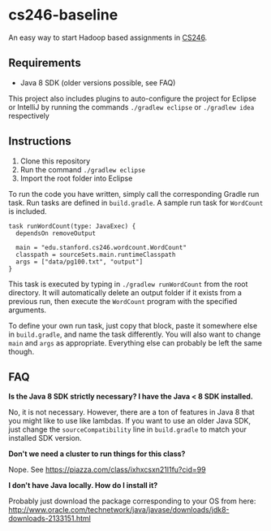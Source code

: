 # cs246-baseline

An easy way to start Hadoop based assignments in [CS246](https://web.stanford.edu/class/cs246/).

## Requirements

* Java 8 SDK (older versions possible, see FAQ)

This project also includes plugins to auto-configure the project for Eclipse or IntelliJ by running the commands `./gradlew eclipse` or `./gradlew idea` respectively

## Instructions

1. Clone this repository
2. Run the command `./gradlew eclipse`
3. Import the root folder into Eclipse

To run the code you have written, simply call the corresponding Gradle run task. Run tasks are defined in `build.gradle`. A sample run task for `WordCount` is included.

```
task runWordCount(type: JavaExec) {
  dependsOn removeOutput

  main = "edu.stanford.cs246.wordcount.WordCount"
  classpath = sourceSets.main.runtimeClasspath
  args = ["data/pg100.txt", "output"]
}
```

This task is executed by typing in `./gradlew runWordCount` from the root directory. It will automatically delete an output folder if it exists from a previous run, then execute the `WordCount` program with the specified arguments.

To define your own run task, just copy that block, paste it somewhere else in `build.gradle`, and name the task differently. You will also want to change `main` and `args` as appropriate. Everything else can probably be left the same though.

## FAQ

**Is the Java 8 SDK strictly necessary? I have the Java < 8 SDK installed.**

No, it is not necessary. However, there are a ton of features in Java 8 that you might like to use like lambdas. If you want to use an older Java SDK, just change the `sourceCompatibility` line in `build.gradle` to match your installed SDK version.

**Don't we need a cluster to run things for this class?**

Nope. See https://piazza.com/class/ixhxcsxn21l1fu?cid=99

**I don't have Java locally. How do I install it?**

Probably just download the package corresponding to your OS from here: http://www.oracle.com/technetwork/java/javase/downloads/jdk8-downloads-2133151.html
